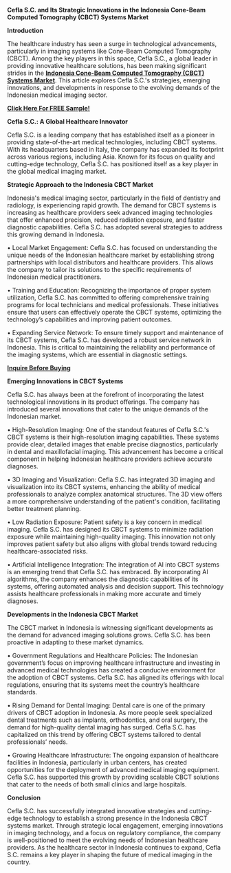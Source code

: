 **Cefla S.C. and Its Strategic Innovations in the Indonesia Cone-Beam Computed Tomography (CBCT) Systems Market**

**Introduction**

The healthcare industry has seen a surge in technological advancements, particularly in imaging systems like Cone-Beam Computed Tomography (CBCT). Among the key players in this space, Cefla S.C., a global leader in providing innovative healthcare solutions, has been making significant strides in the **[Indonesia Cone-Beam Computed Tomography (CBCT) Systems Market](https://www.nextmsc.com/report/malaysia-cbct-systems-market)**. This article explores Cefla S.C.'s strategies, emerging innovations, and developments in response to the evolving demands of the Indonesian medical imaging sector.

**[Click Here For FREE Sample!](https://www.nextmsc.com/malaysia-cbct-systems-market/request-sample)**

**Cefla S.C.: A Global Healthcare Innovator**

Cefla S.C. is a leading company that has established itself as a pioneer in providing state-of-the-art medical technologies, including CBCT systems. With its headquarters based in Italy, the company has expanded its footprint across various regions, including Asia. Known for its focus on quality and cutting-edge technology, Cefla S.C. has positioned itself as a key player in the global medical imaging market.

**Strategic Approach to the Indonesia CBCT Market**

Indonesia's medical imaging sector, particularly in the field of dentistry and radiology, is experiencing rapid growth. The demand for CBCT systems is increasing as healthcare providers seek advanced imaging technologies that offer enhanced precision, reduced radiation exposure, and faster diagnostic capabilities. Cefla S.C. has adopted several strategies to address this growing demand in Indonesia.
    
  • Local Market Engagement: Cefla S.C. has focused on understanding the unique needs of the Indonesian healthcare market by establishing strong partnerships with local distributors and healthcare providers. This allows the company to tailor its solutions to the specific requirements of Indonesian medical practitioners.
    
  • Training and Education: Recognizing the importance of proper system utilization, Cefla S.C. has committed to offering comprehensive training programs for local technicians and medical professionals. These initiatives ensure that users can effectively operate the CBCT systems, optimizing the technology’s capabilities and improving patient outcomes.
    
  • Expanding Service Network: To ensure timely support and maintenance of its CBCT systems, Cefla S.C. has developed a robust service network in Indonesia. This is critical to maintaining the reliability and performance of the imaging systems, which are essential in diagnostic settings.

**[Inquire Before Buying](https://www.nextmsc.com/malaysia-cbct-systems-market/inquire-before-buying)**

**Emerging Innovations in CBCT Systems**

Cefla S.C. has always been at the forefront of incorporating the latest technological innovations in its product offerings. The company has introduced several innovations that cater to the unique demands of the Indonesian market.
    
  • High-Resolution Imaging: One of the standout features of Cefla S.C.'s CBCT systems is their high-resolution imaging capabilities. These systems provide clear, detailed images that enable precise diagnostics, particularly in dental and maxillofacial imaging. This advancement has become a critical component in helping Indonesian healthcare providers achieve accurate diagnoses.
  
  • 3D Imaging and Visualization: Cefla S.C. has integrated 3D imaging and visualization into its CBCT systems, enhancing the ability of medical professionals to analyze complex anatomical structures. The 3D view offers a more comprehensive understanding of the patient's condition, facilitating better treatment planning.
  
  • Low Radiation Exposure: Patient safety is a key concern in medical imaging. Cefla S.C. has designed its CBCT systems to minimize radiation exposure while maintaining high-quality imaging. This innovation not only improves patient safety but also aligns with global trends toward reducing healthcare-associated risks.
  
  • Artificial Intelligence Integration: The integration of AI into CBCT systems is an emerging trend that Cefla S.C. has embraced. By incorporating AI algorithms, the company enhances the diagnostic capabilities of its systems, offering automated analysis and decision support. This technology assists healthcare professionals in making more accurate and timely diagnoses.

**Developments in the Indonesia CBCT Market**

The CBCT market in Indonesia is witnessing significant developments as the demand for advanced imaging solutions grows. Cefla S.C. has been proactive in adapting to these market dynamics.
    
  • Government Regulations and Healthcare Policies: The Indonesian government’s focus on improving healthcare infrastructure and investing in advanced medical technologies has created a conducive environment for the adoption of CBCT systems. Cefla S.C. has aligned its offerings with local regulations, ensuring that its systems meet the country’s healthcare standards.
    
  • Rising Demand for Dental Imaging: Dental care is one of the primary drivers of CBCT adoption in Indonesia. As more people seek specialized dental treatments such as implants, orthodontics, and oral surgery, the demand for high-quality dental imaging has surged. Cefla S.C. has capitalized on this trend by offering CBCT systems tailored to dental professionals’ needs.
    
  • Growing Healthcare Infrastructure: The ongoing expansion of healthcare facilities in Indonesia, particularly in urban centers, has created opportunities for the deployment of advanced medical imaging equipment. Cefla S.C. has supported this growth by providing scalable CBCT solutions that cater to the needs of both small clinics and large hospitals.

**Conclusion**

Cefla S.C. has successfully integrated innovative strategies and cutting-edge technology to establish a strong presence in the Indonesia CBCT systems market. Through strategic local engagement, emerging innovations in imaging technology, and a focus on regulatory compliance, the company is well-positioned to meet the evolving needs of Indonesian healthcare providers. As the healthcare sector in Indonesia continues to expand, Cefla S.C. remains a key player in shaping the future of medical imaging in the country.

